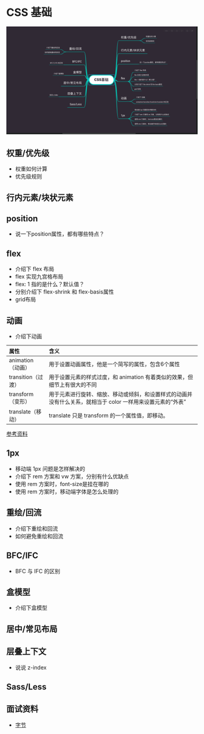 # CSS 基础

![CSS](/assets/CSS.png)

## 权重/优先级

- 权重如何计算
- 优先级规则

## 行内元素/块状元素

## position

- 说一下position属性，都有哪些特点？

## flex

- 介绍下 flex 布局
- flex 实现九宫格布局
- flex: 1 指的是什么？默认值？
- 分别介绍下 flex-shrink 和 flex-basis属性
- grid布局

## 动画

- 介绍下动画

| 属性               | 含义                                                                                                        |
| :----------------- | :---------------------------------------------------------------------------------------------------------- |
| animation（动画）  | 用于设置动画属性，他是一个简写的属性，包含6个属性                                                           |
| transition（过渡） | 用于设置元素的样式过度，和 animation 有着类似的效果，但细节上有很大的不同                                   |
| transform（变形）  | 用于元素进行旋转、缩放、移动或倾斜，和设置样式的动画并没有什么关系，就相当于 color 一样用来设置元素的“外表” |
| translate（移动）  | translate 只是 transform 的一个属性值，即移动。                                                             |

[参考资料](https://juejin.cn/post/6844903615920898056#heading-2)

## 1px

- 移动端 1px 问题是怎样解决的
- 介绍下 rem 方案和 vw 方案，分别有什么优缺点
- 使用 rem 方案时，font-size是挂在哪的
- 使用 rem 方案时，移动端字体是怎么处理的

## 重绘/回流

- 介绍下重绘和回流
- 如何避免重绘和回流

## BFC/IFC

- BFC 与 IFC 的区别

## 盒模型

- 介绍下盒模型

  <!-- - 标准盒模型（W3C） -->
  <!-- - 怪异盒模型（IE） -->

## 居中/常见布局

## 层叠上下文

- 说说 z-index

## Sass/Less

## 面试资料

- [字节](https://juejin.cn/post/6936913689115099143#heading-30)
